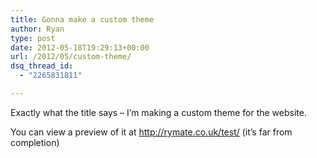 ```yaml
---
title: Gonna make a custom theme
author: Ryan
type: post
date: 2012-05-18T19:29:13+00:00
url: /2012/05/custom-theme/
dsq_thread_id:
  - "2265831811"

---
```

Exactly what the title says &#8211; I&#8217;m making a custom theme for the website.

You can view a preview of it at http://rymate.co.uk/test/ (it&#8217;s far from completion)
